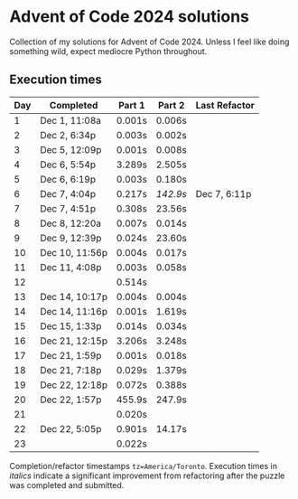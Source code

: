 # Advent of Code 2024 solutions

Collection of my solutions for Advent of Code 2024. Unless I feel like doing something wild, expect mediocre Python throughout.

## Execution times

| Day  | Completed      | Part 1 | Part 2   | Last Refactor |
|------|----------------|--------|----------|------|
| 1    | Dec 1, 11:08a  | 0.001s | 0.006s |  |
| 2    | Dec 2, 6:34p   | 0.003s | 0.002s |  | 
| 3    | Dec 5, 12:09p  | 0.001s | 0.008s |  |
| 4    | Dec 6, 5:54p   | 3.289s | 2.505s |  |
| 5    | Dec 6, 6:19p   | 0.003s | 0.180s |  |
| 6    | Dec 7, 4:04p   | 0.217s | *142.9s* | Dec 7, 6:11p |
| 7    | Dec 7, 4:51p   | 0.308s | 23.56s |  |
| 8    | Dec 8, 12:20a  | 0.007s | 0.014s |  |
| 9    | Dec 9, 12:39p  | 0.024s | 23.60s |  |
| 10   | Dec 10, 11:56p | 0.004s | 0.017s |  |
| 11   | Dec 11, 4:08p  | 0.003s | 0.058s |  |
| 12   |                | 0.514s |        |  |
| 13   | Dec 14, 10:17p | 0.004s | 0.004s |  |
| 14   | Dec 14, 11:16p | 0.001s | 1.619s |  |
| 15   | Dec 15, 1:33p  | 0.014s | 0.034s |  |
| 16   | Dec 21, 12:15p | 3.206s | 3.248s |  |
| 17   | Dec 21, 1:59p  | 0.001s | 0.018s |  |
| 18   | Dec 21, 7:18p  | 0.029s | 1.379s |  |
| 19   | Dec 22, 12:18p | 0.072s | 0.388s |  |
| 20   | Dec 22, 1:57p  | 455.9s | 247.9s |  |
| 21   |                | 0.020s |        |  |
| 22   | Dec 22, 5:05p  | 0.901s | 14.17s |  |
| 23   |                | 0.022s |        |  |

Completion/refactor timestamps `tz=America/Toronto`. Execution times in *italics* indicate a significant improvement from refactoring after the puzzle was completed and submitted.

